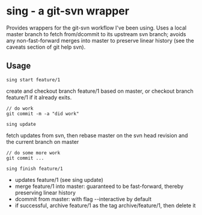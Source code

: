 sing - a git-svn wrapper
========

Provides wrappers for the git-svn workflow I've been using.
Uses a local master branch to fetch from/dcommit to its upstream svn branch; avoids any non-fast-forward merges into master to preserve linear history (see the caveats section of git help svn).


Usage
--------
    sing start feature/1

create and checkout branch feature/1 based on master, or checkout branch feature/1 if it already exits.
    
    // do work
    git commit -m -a "did work"
    
    sing update

fetch updates from svn, then rebase master on the svn head revision and the current branch on master

    // do some more work
    git commit ...

    sing finish feature/1

* updates feature/1 (see sing update)
* merge feature/1 into master: guaranteed to be fast-forward, thereby preserving linear history
* dcommit from master: with flag --interactive by default
* if successful, archive feature/1 as the tag archive/feature/1, then delete it

